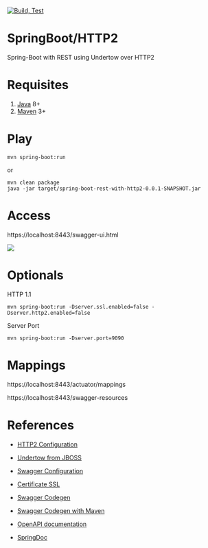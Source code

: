 [![Build, Test](https://github.com/humbertodias/spring-boot-rest-with-http2/actions/workflows/build.yml/badge.svg)](https://github.com/humbertodias/spring-boot-rest-with-http2/actions/workflows/build.yml)

# SpringBoot/HTTP2

Spring-Boot with REST using Undertow over HTTP2 

# Requisites

1. [Java](http://www.oracle.com/technetwork/java/javase/downloads/jdk8-downloads-2133151.html) 8+
2. [Maven](https://maven.apache.org/download.cgi) 3+

# Play

```shell
mvn spring-boot:run
```

or

```shell
mvn clean package
java -jar target/spring-boot-rest-with-http2-0.0.1-SNAPSHOT.jar
```

# Access

https://localhost:8443/swagger-ui.html


![](doc/swagger-amadeus.png)

# Optionals

HTTP 1.1

```shell
mvn spring-boot:run -Dserver.ssl.enabled=false -Dserver.http2.enabled=false
```

Server Port

```shell
mvn spring-boot:run -Dserver.port=9090
```

# Mappings

https://localhost:8443/actuator/mappings

https://localhost:8443/swagger-resources


# References

* [HTTP2 Configuration](http://www.baeldung.com/spring-boot-application-configuration)

* [Undertow from JBOSS](http://undertow.io)

* [Swagger Configuration](http://www.baeldung.com/swagger-2-documentation-for-spring-rest-api)

* [Certificate SSL](https://www.thomasvitale.com/https-spring-boot-ssl-certificate)

* [Swagger Codegen](https://github.com/swagger-api/swagger-codegen)

* [Swagger Codegen with Maven](https://www.clianz.com/2016/05/29/java-mvc-swagger-gen/)

* [OpenAPI documentation](https://www.baeldung.com/spring-rest-openapi-documentation)

* [SpringDoc](https://springdoc.org/springdoc-properties.html)
